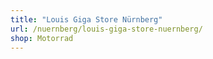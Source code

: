 ```yaml
---
title: "Louis Giga Store Nürnberg"
url: /nuernberg/louis-giga-store-nuernberg/
shop: Motorrad
---
```

